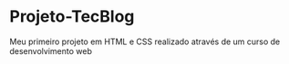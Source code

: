 # Projeto-TecBlog
Meu primeiro projeto em HTML e CSS realizado através de um curso de desenvolvimento web
